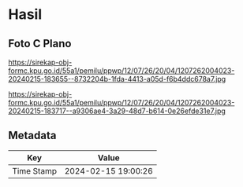 # Hasil

## Foto C Plano

https://sirekap-obj-formc.kpu.go.id/55a1/pemilu/ppwp/12/07/26/20/04/1207262004023-20240215-183655--8732204b-1fda-4413-a05d-f6b4ddc678a7.jpg

https://sirekap-obj-formc.kpu.go.id/55a1/pemilu/ppwp/12/07/26/20/04/1207262004023-20240215-183717--a9306ae4-3a29-48d7-b614-0e26efde31e7.jpg


## Metadata

| Key        | Value               |
| ---------- | ------------------- |
| Time Stamp | 2024-02-15 19:00:26 |



